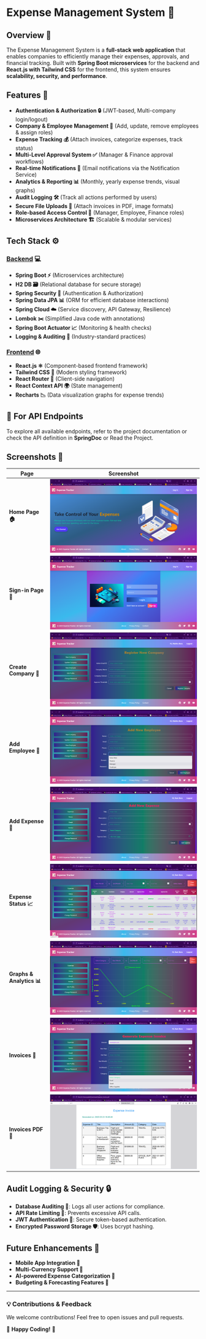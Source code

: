 # Expense Management System 🚀

## Overview 📝

The Expense Management System is a **full-stack web application** that enables companies to efficiently manage their expenses, approvals, and financial tracking. Built with **Spring Boot microservices** for the backend and **React.js with Tailwind CSS** for the frontend, this system ensures **scalability, security, and performance**.

## Features 🌟

- **Authentication & Authorization 🔒** (JWT-based, Multi-company login/logout)
- **Company & Employee Management 👥** (Add, update, remove employees & assign roles)
- **Expense Tracking 💰** (Attach invoices, categorize expenses, track status)
- **Multi-Level Approval System ✅** (Manager & Finance approval workflows)
- **Real-time Notifications 📧** (Email notifications via the Notification Service)
- **Analytics & Reporting 📊** (Monthly, yearly expense trends, visual graphs)
- **Audit Logging 🛠️** (Track all actions performed by users)
- **Secure File Uploads 📁** (Attach invoices in PDF, image formats)
- **Role-based Access Control 🔑** (Manager, Employee, Finance roles)
- **Microservices Architecture 🏗️** (Scalable & modular services)

## Tech Stack ⚙️

### **[Backend](https://github.com/madeeasycodinglife/enterprise-expense-management-system.git)** 💻

- **Spring Boot ⚡** (Microservices architecture)
- **H2 DB 🗃️** (Relational database for secure storage)
- **Spring Security 🔐** (Authentication & Authorization)
- **Spring Data JPA 📊** (ORM for efficient database interactions)
- **Spring Cloud ☁️** (Service discovery, API Gateway, Resilience)
- **Lombok ✂️** (Simplified Java code with annotations)
- **Spring Boot Actuator 📈** (Monitoring & health checks)
- **Logging & Auditing 📜** (Industry-standard practices)

### **[Frontend](https://github.com/madeeasycodinglife/expense-management-frontend.git)** 🌐

- **React.js ⚛️** (Component-based frontend framework)
- **Tailwind CSS 🌈** (Modern styling framework)
- **React Router 🔄** (Client-side navigation)
- **React Context API 🌍** (State management)
- **Recharts 📉** (Data visualization graphs for expense trends)

## 📜 For API Endpoints

To explore all available endpoints, refer to the project documentation or check the API definition in **SpringDoc** or Read the Project.

## Screenshots 📸

| Page                      | Screenshot                                                     |
| ------------------------- | -------------------------------------------------------------- |
| **Home Page 🏠**          | ![](./public/frontend-home-page.png)                           |
| **Sign-in Page 🔑**       | ![Sign-in](./public/front-end-log-in-pge.png)                  |
| **Create Company 🏢**     | ![Create Company](./public/front-end-register-new-company.png) |
| **Add Employee 👤**       | ![Add Employee](./public/front-end-add-new-employee.png)       |
| **Add Expense 💸**        | ![Add Expense](./public/front-end-add-new-expense.png)         |
| **Expense Status 📈**     | ![Expense Status](./public/status.png)                         |
| **Graphs & Analytics 📊** | ![Graphs](./public/graph.png)                                  |
| **Invoices 🧾**           | ![Invoices](./public/invoice-generation.png)                   |
| **Invoices PDF 📑**       | ![Invoices](./public/invoice-pdf.png)                          |

## Audit Logging & Security 🔒

- **Database Auditing 📝**: Logs all user actions for compliance.
- **API Rate Limiting 🚫**: Prevents excessive API calls.
- **JWT Authentication 🔑**: Secure token-based authentication.
- **Encrypted Password Storage 🛡️**: Uses bcrypt hashing.

## Future Enhancements 🔮

- **Mobile App Integration 📱**
- **Multi-Currency Support 💱**
- **AI-powered Expense Categorization 🤖**
- **Budgeting & Forecasting Features 📅**

---

### 💡 **Contributions & Feedback**

We welcome contributions! Feel free to open issues and pull requests.

🚀 **Happy Coding!** 🎉
